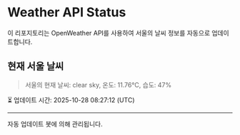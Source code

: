 
# Weather API Status

이 리포지토리는 OpenWeather API를 사용하여 서울의 날씨 정보를 자동으로 업데이트합니다.

## 현재 서울 날씨
> 서울의 현재 날씨: clear sky, 온도: 11.76°C, 습도: 47%

⏳ 업데이트 시간: 2025-10-28 08:27:12 (UTC)

---
자동 업데이트 봇에 의해 관리됩니다.
